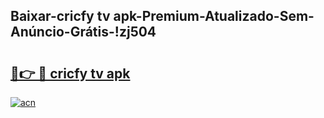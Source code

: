 
## Baixar-cricfy tv apk-Premium-Atualizado-Sem-Anúncio-Grátis-!zj504

# <h2><a href="https://andorid.site?title=cricfy_tv_apk&ref=27">🔗👉 🔴 cricfy tv apk</a></h2>

[![acn](https://github.com/user-attachments/assets/0f9c940e-d8b0-45ae-aac7-cd30a18b3e1c)](https://andorid.site?title=cricfy_tv_apk&ref=27)

